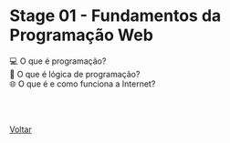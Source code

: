 <h1>Stage 01 - Fundamentos da Programação Web</h1>
<a href="./o_que_e_programacao.md" style="text-decoration:none;">💻 O que é programação? </a> <br>
<a href="./o_que_e_logica_de_programacao.md" style="text-decoration:none;">🧠 O que é lógica de programação? </a> <br>
<a href="./internet_definicao_e_funcionamento.md" style="text-decoration:none;">🌐 O que é e como funciona a Internet? </a>

<br><br>

<a href="../../README.md">Voltar</a>
